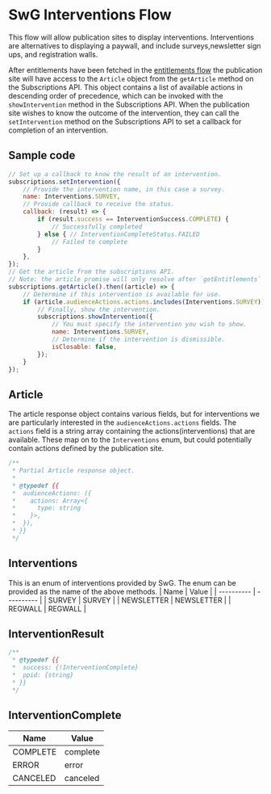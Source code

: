 <!---
Copyright 2018 The Subscribe with Google Authors. All Rights Reserved.

Licensed under the Apache License, Version 2.0 (the "License");
you may not use this file except in compliance with the License.
You may obtain a copy of the License at

     http://www.apache.org/licenses/LICENSE-2.0

Unless required by applicable law or agreed to in writing, software
distributed under the License is distributed on an "AS-IS" BASIS,
WITHOUT WARRANTIES OR CONDITIONS OF ANY KIND, either express or implied.
See the License for the specific language governing permissions and
limitations under the License.
-->

# SwG Interventions Flow

This flow will allow publication sites to display interventions. Interventions are alternatives to displaying a paywall, and include surveys,newsletter sign ups, and registration walls.

After entitlements have been fetched in the [entitlements flow](entitlements-flow.md) the publication site will have access to the `Article` object from the `getArticle` method on the Subscriptions API.
 This object contains a list of available actions in descending order of precedence, which can be invoked with the `showIntervention` method in the Subscriptions API. When the publication site wishes to know the outcome of the intervention, they can call the `setIntervention` method on the Subscriptions API to set a callback for completion of an intervention.

 ## Sample code
```javascript
// Set up a callback to know the result of an intervention.
subscriptions.setIntervention({
	// Provide the intervention name, in this case a survey.
	name: Interventions.SURVEY,
	// Provide callback to receive the status.
	callback: (result) => {
		if (result.success == InterventionSuccess.COMPLETE) {
			// Successfully completed
		} else { // InterventionCompleteStatus.FAILED
			// Failed to complete
		}
	},
});
// Get the article from the subscriptions API.
// Note: the article promise will only resolve after `getEntitlements` has completed.
subscriptions.getArticle().then((article) => {
	// Determine if this intervention is available for use.
	if (article.audienceActions.actions.includes(Interventions.SURVEY)) {
		// Finally, show the intervention.
		subscriptions.showIntervention({
			// You must specify the intervention you wish to show.
			name: Interventions.SURVEY,
			// Determine if the intervention is dismissible.
			isClosable: false,
		});
	}
});
```

## Article
The article response object contains various fields, but for interventions we are particularly interested in the `audienceActions.actions` fields. The `actions` field is a string array containing the actions(interventions) that are available. These map on to the `Interventions` enum, but could potentially contain actions defined by the publication site.
```javascript
/**
 * Partial Article response object.
 *
 * @typedef {{
 *  audienceActions: ({
 *    actions: Array<{
 *      type: string
 *    }>,
 *  }),
 * }}
 */
 ```
## Interventions
This is an enum of interventions provided by SwG. The enum can be provided as the name of the above methods. 
| Name       | Value      |
| ---------- | ---------- |
| SURVEY     | SURVEY     |
| NEWSLETTER | NEWSLETTER |
| REGWALL    | REGWALL    |

## InterventionResult
```javascript
/**
 * @typedef {{
 *  success: {!InterventionComplete}
 *  ppid: {string}
 * }}
 */
```
## InterventionComplete
| Name     | Value    |
| -------- | -------- |
| COMPLETE | complete |
| ERROR    | error    |
| CANCELED | canceled |
